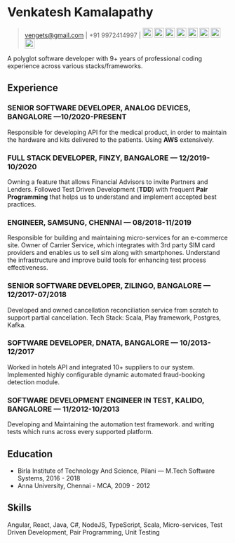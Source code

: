 
# Venkatesh Kamalapathy 
>  vengets@gmail.com  |  +91 9972414997  | <a href="https://vengets.github.io"><img src="https://cdn.jsdelivr.net/npm/simple-icons@3.13.0/icons/github.svg" width="22px"/></a> <a href="https://www.linkedin.com/in/vengets"><img src="https://cdn.jsdelivr.net/npm/simple-icons@v3/icons/linkedin.svg" width="22px"/></a>  <a href="https://www.hackerrank.com/vengets"><img src="https://cdn.jsdelivr.net/npm/simple-icons@3.13.0/icons/hackerrank.svg" width="22px"/></a> <a href="https://vengets.medium.com"><img src="https://cdn.jsdelivr.net/npm/simple-icons@3.13.0/icons/medium.svg" width="22px"/></a> <a href="https://stackoverflow.com/users/2783882"><img src="https://cdn.jsdelivr.net/npm/simple-icons@3.13.0/icons/stackoverflow.svg" width="22px"/></a> <a href="https://www.npmjs.com/~vengets"><img src="https://cdn.jsdelivr.net/npm/simple-icons@3.13.0/icons/npm.svg" width="22px"/></a> <a href="mail:vengets@gmail.com"><img src="https://cdn.jsdelivr.net/npm/simple-icons@3.13.0/icons/gmail.svg" width="22px"/></a> <a href="https://leetcode.com/vengets/"><img src="https://cdn.jsdelivr.net/npm/simple-icons@3.13.0/icons/leetcode.svg" width="22px"/></a>

A polyglot software developer with 9+ years of professional coding experience across various stacks/frameworks.

## Experience

### SENIOR SOFTWARE DEVELOPER, ANALOG DEVICES, BANGALORE  —10/2020-PRESENT

Responsible for developing API for the medical product, in order to maintain the hardware and kits delivered to the patients. Using **AWS** extensively.

### FULL STACK DEVELOPER, FINZY, BANGALORE — 12/2019-10/2020

Owning a feature that allows Financial Advisors to invite Partners and Lenders. Followed Test Driven Development (**TDD**) with frequent **Pair Programming** that helps us to understand and implement accepted best practices.


### ENGINEER, SAMSUNG, CHENNAI — 08/2018-11/2019

Responsible for building and maintaining micro-services for an e-commerce site. Owner of Carrier Service, which integrates with 3rd party SIM card providers and enables us to sell sim along with smartphones. Understand the infrastructure and improve build tools for enhancing test process effectiveness.

### SENIOR SOFTWARE DEVELOPER, ZILINGO, BANGALORE — 12/2017-07/2018

Developed and owned cancellation reconciliation service from scratch to support partial cancellation. Tech Stack: Scala, Play framework, Postgres, Kafka.

### SOFTWARE DEVELOPER, DNATA, BANGALORE — 10/2013-12/2017

Worked in hotels API and integrated 10+ suppliers to our system. Implemented highly configurable dynamic automated fraud-booking detection module.

### SOFTWARE DEVELOPMENT ENGINEER IN TEST, KALIDO, BANGALORE — 11/2012-10/2013

Developing and Maintaining the automation test framework. and writing tests which runs across every supported platform.


## Education

- Birla Institute of Technology And Science, Pilani — M.Tech Software Systems, 2016 - 2018 
- Anna University, Chennai - MCA, 2009 - 2012

## Skills

Angular, React, Java, C#, NodeJS, TypeScript, Scala, Micro-services, Test Driven Development, Pair Programming, Unit Testing
